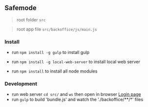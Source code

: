 ## Safemode
> root folder `src`

> root app file `src/backoffice/js/main.js`

### Install
* run `npm install -g gulp` to install gulp

* run `npm install -g local-web-server` to install local web server

* run `npm install` to install all node modules

### Development

* run web server `cd src/` and `ws` then open in browser [Login page](http://localhost:8000/#/login)
* run `gulp` to build 'bundle.js' and watch the './backoffice/**/*' files